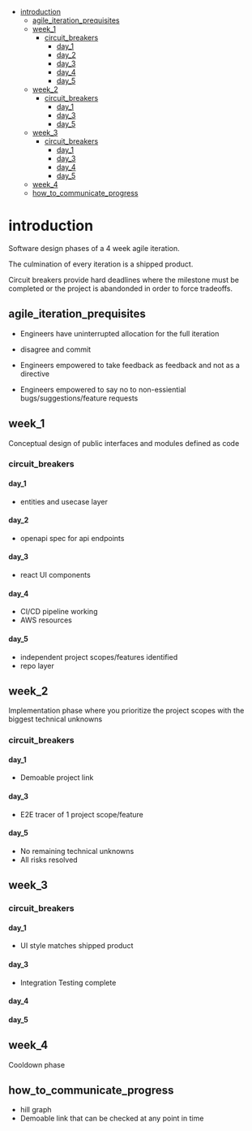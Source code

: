 - [introduction](#introduction)
  - [agile_iteration_prequisites](#agile_iteration_prequisites)
  - [week_1](#week_1)
    - [circuit_breakers](#circuit_breakers)
      - [day_1](#day_1)
      - [day_2](#day_2)
      - [day_3](#day_3)
      - [day_4](#day_4)
      - [day_5](#day_5)
  - [week_2](#week_2)
    - [circuit_breakers](#circuit_breakers-1)
      - [day_1](#day_1-1)
      - [day_3](#day_3-1)
      - [day_5](#day_5-1)
  - [week_3](#week_3)
    - [circuit_breakers](#circuit_breakers-2)
      - [day_1](#day_1-2)
      - [day_3](#day_3-2)
      - [day_4](#day_4-1)
      - [day_5](#day_5-2)
  - [week_4](#week_4)
  - [how_to_communicate_progress](#how_to_communicate_progress)


# introduction
Software design phases of a 4 week agile iteration. 

The culmination of every iteration is a shipped product.

Circuit breakers provide hard deadlines where the milestone must be completed or the project is abandonded in order to force tradeoffs.

## agile_iteration_prequisites
- Engineers have uninterrupted allocation for the full iteration 

- disagree and commit

- Engineers empowered to take feedback as feedback and not as a directive

- Engineers empowered to say no to non-essiential bugs/suggestions/feature requests

## week_1
Conceptual design of public interfaces and modules defined as code

### circuit_breakers

#### day_1
- entities and usecase layer 

#### day_2
- openapi spec for api endpoints

#### day_3
- react UI components

#### day_4
- CI/CD pipeline working
- AWS resources

#### day_5
- independent project scopes/features identified
- repo layer


## week_2
Implementation phase where you prioritize the project scopes with the biggest technical unknowns

### circuit_breakers

#### day_1 
- Demoable project link



#### day_3
- E2E tracer of 1 project scope/feature

#### day_5
- No remaining technical unknowns
- All risks resolved

## week_3

### circuit_breakers

#### day_1
- UI style matches shipped product


#### day_3
- Integration Testing complete

#### day_4

#### day_5


## week_4
Cooldown phase

## how_to_communicate_progress
- hill graph 
- Demoable link that can be checked at any point in time